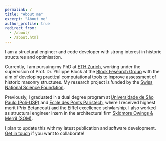 ```yaml
---
permalink: /
title: "About me"
excerpt: "About me"
author_profile: true
redirect_from: 
  - /about/
  - /about.html
---
```


I am a structural engineer and code developer with strong interest in historic structures and optimisation. 

Currently, I am pursuing my PhD at [ETH Zurich](https://ethz.ch/), working under the supervision of Prof. Dr. Philippe Block at the [Block Research Group](https://www.block.arch.ethz.ch/) with the aim of developing practical computational tools to improve assessment of historic masonry structures. My research project is funded by the [Swiss National Science Foundation](http://www.snf.ch/en/Pages/default.aspx).

Previously, I graduated in a dual degree program at [Universidade de São Paulo (Poli-USP)](https://www.poli.usp.br) and [École des Ponts Paristech](https://www.ecoledesponts.fr), where I received highest merit (Prix Betancout) and the Eiffel excellence scholarship. I also worked as structural engineer intern in the architectural firm [Skidmore Owings & Merril (SOM)](https://www.som.com/).

I plan to update this with my latest publication and software development. [Get in touch](malito:mricardo@ethz.ch) if you want to collaborate!
